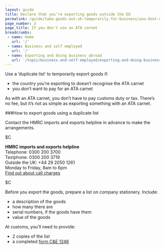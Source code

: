 ```yaml
---
layout: guide
title: Declare that you’re exporting goods outside the EU
permalink: /guide/take-goods-out-uk-temporarily-for-business/you-dont-use-ata.html
page_number: 3
page_title: If you don't use an ATA carnet
breadcrumbs:
 - name: Home
   url: '/'
 - name: Business and self employed
   url: '/'
 - name: Exporting and doing business abroad
   url: '/topic/business-and-self-employed/exporting-and-doing-business-abroad.html'   
---
```


Use a ‘duplicate list’ to temporarily export goods if:

- the country you’re exporting to doesn’t recognise the ATA carnet
- you don’t want to pay for an ATA carnet

As with an ATA carnet, you don’t have to pay customs duty or tax. There’s no fee, but it’s not as simple as exporting something with an ATA carnet.

###How to export goods using a duplicate list

Contact the HMRC imports and exports helpline in advance to make the arrangements.
 
$C 

**HMRC imports and exports helpline**    
Telephone: 0300 200 3700  
Textphone: 0300 200 3719  
Outside the UK: +44 29 2050 1261  
Monday to Friday, 8am to 6pm    
[Find out about call charges](/call-charges)  

$C  

Before you export the goods, prepare a list on company stationery. Include:

- a description of the goods
- how many there are
- serial numbers, if the goods have them
- value of the goods

At customs, you’ll need to provide:

- 2 copies of the list 
- a completed [form C&E 1246](https://www.gov.uk/government/uploads/system/uploads/attachment_data/file/374161/ce1246.pdf)

